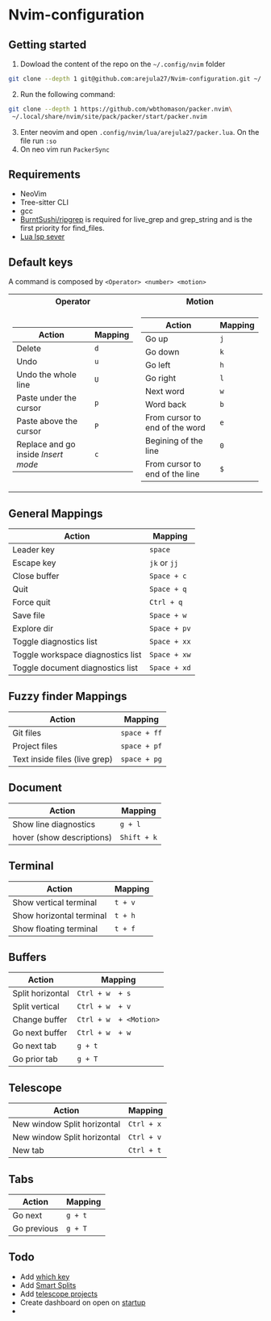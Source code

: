 # Nvim-configuration

## Getting started
1. Dowload the content of the repo on the `~/.config/nvim` folder
```bash
git clone --depth 1 git@github.com:arejula27/Nvim-configuration.git ~/.config/nvim
```
2. Run the following command:
```bash
git clone --depth 1 https://github.com/wbthomason/packer.nvim\
 ~/.local/share/nvim/site/pack/packer/start/packer.nvim
 ``` 
3. Enter neovim and open  `.config/nvim/lua/arejula27/packer.lua`. On the file run `:so`
4. On neo vim run `PackerSync`


## Requirements
 - NeoVim 
 - Tree-sitter CLI 
 - gcc 
 - [BurntSushi/ripgrep](https://github.com/BurntSushi/ripgrep) is required for live_grep and grep_string and is the first priority for find_files.
 - [Lua lsp sever](https://luals.github.io/#neovim-install)

## Default keys
A command is composed by `<Operator> <number> <motion>`

<table>
<tr><th>Operator</th><th>Motion</th></tr>
<tr><td>

|Action| Mapping | 
|--|--|
|Delete| `d`|
|Undo |`u`|
|Undo the whole line | `U`|
|Paste under the cursor| `p`|
|Paste above the cursor | `P`|
|Replace and go inside *Insert mode* | `c`|

</td><td>

|Action|Mapping|
|--|--|
|Go up|`j`|
|Go down|`k`|
|Go left|`h`|
|Go right|`l`|
|Next word|`w`|
|Word  back|`b`|
|From cursor to end of the word|`e`|
|Begining of the line|`0`|
|From cursor to end of the line|`$`|

</td></tr> </table>


## General Mappings

| Action       | Mapping     |
|--------------|-------------|
| Leader key   | `space`     |
| Escape key   | `jk` or `jj`|
| Close buffer | `Space + c` |
| Quit         | `Space + q` |
| Force quit   | `Ctrl + q`  |
| Save file    | `Space + w` |
| Explore dir  | `Space + pv`|
| Toggle diagnostics list | `Space + xx`|
| Toggle workspace diagnostics list | `Space + xw`|
| Toggle document diagnostics list | `Space + xd`|

## Fuzzy finder Mappings

| Action       | Mapping     |
|--------------|-------------|
| Git files    | `space + ff`   |
| Project files    | `space + pf`   |
| Text inside files  (live grep)   | `space + pg`   |

## Document

| Action       | Mapping     |
|--------------|-------------|
| Show line diagnostics   | `g + l`   |
| hover (show descriptions)    | `Shift + k`   |


## Terminal

| Action       | Mapping     |
|--------------|-------------|
| Show vertical terminal   | `t + v`   |
| Show horizontal terminal   | `t + h`   |
| Show floating terminal   | `t + f`   |

## Buffers

| Action       | Mapping     |
|--------------|-------------|
| Split horizontal  | `Ctrl + w  + s`   |
| Split vertical  | `Ctrl + w  + v`   |
| Change buffer  | `Ctrl + w  + <Motion>`  |
| Go next buffer  | `Ctrl + w  + w`  |
| Go next tab  | `g + t `  |
| Go prior tab  | `g + T `  |


## Telescope
| Action       | Mapping     |
|--------------|-------------|
| New window Split horizontal  | `Ctrl + x`   |
| New window Split horizontal  | `Ctrl + v`   |
| New tab   | `Ctrl + t`   |


## Tabs 

| Action       | Mapping     |
|--------------|-------------|
| Go next  | `g + t `   |
| Go  previous  | `g + T`   |



## Todo
- Add [which key](https://github.com/folke/which-key.nvim)
- Add [Smart Splits](https://github.com/mrjones2014/smart-splits.nvim)
- Add [telescope projects](https://github.com/nvim-telescope/telescope-project.nvim)
- Create dashboard on open on [startup](https://github.com/startup-nvim/startup.nvim)
- 
